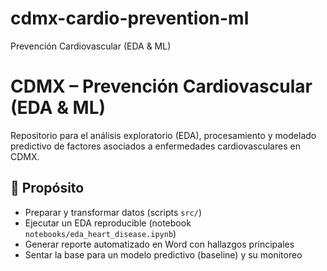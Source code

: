 # cdmx-cardio-prevention-ml
Prevención Cardiovascular (EDA &amp; ML)
# CDMX – Prevención Cardiovascular (EDA & ML)

Repositorio para el análisis exploratorio (EDA), procesamiento y modelado predictivo de factores asociados a enfermedades cardiovasculares en CDMX.

## 🎯 Propósito
- Preparar y transformar datos (scripts `src/`)
- Ejecutar un EDA reproducible (notebook `notebooks/eda_heart_disease.ipynb`)
- Generar reporte automatizado en Word con hallazgos principales
- Sentar la base para un modelo predictivo (baseline) y su monitoreo


